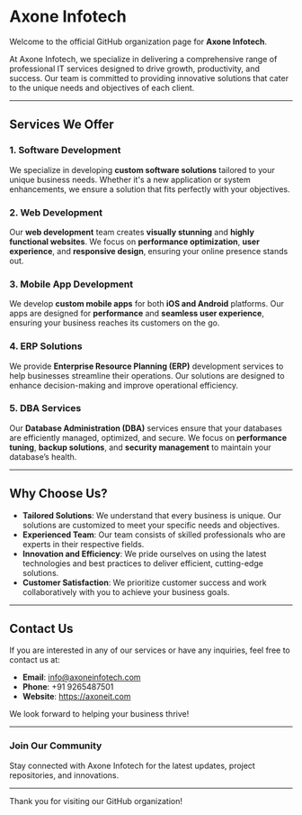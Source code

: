 # Axone Infotech

Welcome to the official GitHub organization page for **Axone Infotech**.

At Axone Infotech, we specialize in delivering a comprehensive range of professional IT services designed to drive growth, productivity, and success. Our team is committed to providing innovative solutions that cater to the unique needs and objectives of each client.

---

## Services We Offer

### 1. **Software Development**
   We specialize in developing **custom software solutions** tailored to your unique business needs. Whether it's a new application or system enhancements, we ensure a solution that fits perfectly with your objectives.

### 2. **Web Development**
   Our **web development** team creates **visually stunning** and **highly functional websites**. We focus on **performance optimization**, **user experience**, and **responsive design**, ensuring your online presence stands out.

### 3. **Mobile App Development**
   We develop **custom mobile apps** for both **iOS and Android** platforms. Our apps are designed for **performance** and **seamless user experience**, ensuring your business reaches its customers on the go.

### 4. **ERP Solutions**
   We provide **Enterprise Resource Planning (ERP)** development services to help businesses streamline their operations. Our solutions are designed to enhance decision-making and improve operational efficiency.

### 5. **DBA Services**
   Our **Database Administration (DBA)** services ensure that your databases are efficiently managed, optimized, and secure. We focus on **performance tuning**, **backup solutions**, and **security management** to maintain your database’s health.

---

## Why Choose Us?

- **Tailored Solutions**: We understand that every business is unique. Our solutions are customized to meet your specific needs and objectives.
- **Experienced Team**: Our team consists of skilled professionals who are experts in their respective fields.
- **Innovation and Efficiency**: We pride ourselves on using the latest technologies and best practices to deliver efficient, cutting-edge solutions.
- **Customer Satisfaction**: We prioritize customer success and work collaboratively with you to achieve your business goals.

---

## Contact Us

If you are interested in any of our services or have any inquiries, feel free to contact us at:

- **Email**: info@axoneinfotech.com
- **Phone**: +91 9265487501
- **Website**: https://axoneit.com

We look forward to helping your business thrive!

---

### Join Our Community

Stay connected with Axone Infotech for the latest updates, project repositories, and innovations.

---

Thank you for visiting our GitHub organization!
